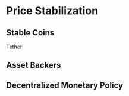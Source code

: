 # Price Stabilization





## Stable Coins

Tether



## Asset Backers



## Decentralized Monetary Policy



